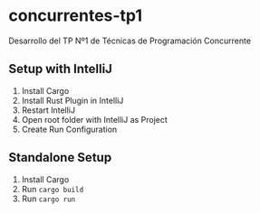 # concurrentes-tp1
Desarrollo del TP Nº1 de Técnicas de Programación Concurrente

## Setup with IntelliJ 

1. Install Cargo
2. Install Rust Plugin in IntelliJ
3. Restart IntelliJ
4. Open root folder with IntelliJ as Project
5. Create Run Configuration

## Standalone Setup
1. Install Cargo
2. Run `cargo build`
3. Run `cargo run`

